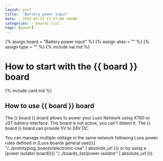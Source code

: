 ```yaml
---
layout: post
title:  "Battery power input"
date:   2019-03-15 17:57:00 +0100
categories: -_boards_list
tags: [power]
---
```

{% assign board = "Battery power input" %}
{% assign alias = "" %}
{% assign type = "" %}
{% include var.md %}

# How to start with the {{ board }} board
{% include card.md %}

## How to use {{ board }} board

The {{ board }} board allows to power your Luos Network using XT60 or JST battery interface. This board is not active, you can't detect it.
The {{ board }} board can provide 5V to 24V DC.

You can manage multiple voltage in the same network following Luos power rules defined in [Luos boards general use]({{ "/../prototyping_boards/electronic-use" | absolute_url }}) or by using a [power isolator board]({{ "/../boards_list/power-isolator" | absolute_url }}).
